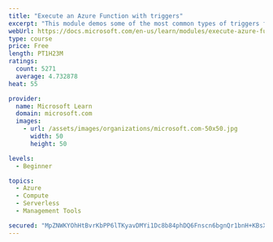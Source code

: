 ```yaml
---
title: "Execute an Azure Function with triggers"
excerpt: "This module demos some of the most common types of triggers for executing Azure Functions and how to configure them to execute your logic."
webUrl: https://docs.microsoft.com/en-us/learn/modules/execute-azure-function-with-triggers/
type: course
price: Free
length: PT1H23M
ratings:
  count: 5271
  average: 4.732878
heat: 55

provider:
  name: Microsoft Learn
  domain: microsoft.com
  images:
    - url: /assets/images/organizations/microsoft.com-50x50.jpg
      width: 50
      height: 50

levels:
  - Beginner

topics:
  - Azure
  - Compute
  - Serverless
  - Management Tools

secured: "MpZNWKYOhHtBvrKbPP6lTKyavDMYi1Dc8b84phDQ6Fnscn6bgnQr1bnH+KBsXV/jyHzZ4u84A6kJn/HJpqX7plRp80bZAcVoA5K8KqIynjdC6rKgL8b80EvXEahFw/nPMlO0br3NaTHy0ineFyHv3g2kit+K9U+Sfexpk4H880DNicJbBzLtlkH50lZyeRXnl6531CNrPvIlROe3dEiDDTrq6YzycUAP7w77g+9VEU3K1juGYZxeoRUMv3bb28xdzYnn9YpSTN398E5LTHPXBjYDT9fvjycaLIQ88XMnmGeHbLbxTK4ZlOGsXmxDB11c5HkxNnavgGIMEG8+w3A2sFUDn5gNWKG/9YdkWTM62Onj1YZaztsgUPCwus5Z1I0W3qNy5zkdRNJtllJkg6vEnDOGH69vvGWTVhHoOBg0Vsw=;1rtuD1gnovJCiHqt3mbF+Q=="
---
```


